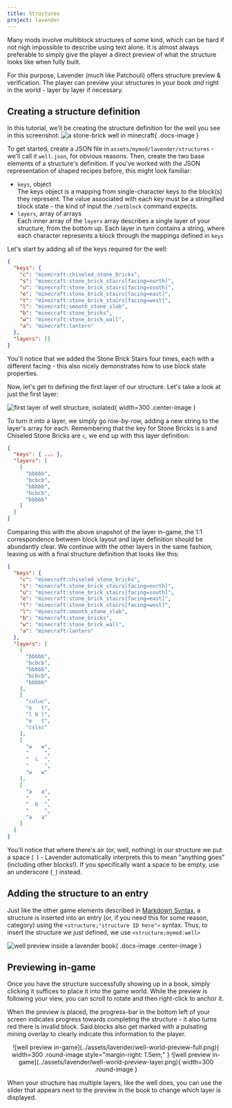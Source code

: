 ```yaml
---
title: Structures
project: lavender
---
```


Many mods involve multiblock structures of some kind, which can be hard if not nigh impossible to describe using text alone. It is almost always preferable to simply give the player a direct preview of what the structure looks like when fully built.

For this purpose, Lavender (much like Patchouli) offers structure preview & verification. The player can preview your structures in your book *and* right in the world - layer by layer if necessary.

## Creating a structure definition

In this tutorial, we'll be creating the structure definition for the well you see in this screenshot:
![a stone-brick well in minecraft](../assets/lavender/well-prebuilt.png){ .docs-image }

To get started, create a JSON file in `assets/mymod/lavender/structures` - we'll call it `well.json`, for obvious reasons. Then, create the two base elements of a structure's definition. If you've worked with the JSON representation of shaped recipes before, this might look familiar:

- `keys`, object<br>
  The keys object is a mapping from single-character keys to the block(s) they represent. The value associated with each key must be a stringified block state - the kind of input the `/setblock` command expects. 
- `layers`, array of arrays<br>
  Each inner array of the `layers` array describes a single layer of your structure, from the bottom up. Each layer in turn contains a string, where each character represents a block through the mappings defined in `keys`

Let's start by adding all of the keys required for the well:
```json title="well.json"
{
  "keys": {
    "c": "minecraft:chiseled_stone_bricks",
    "s": "minecraft:stone_brick_stairs[facing=north]",
    "u": "minecraft:stone_brick_stairs[facing=south]",
    "e": "minecraft:stone_brick_stairs[facing=east]",
    "t": "minecraft:stone_brick_stairs[facing=west]",
    "l": "minecraft:smooth_stone_slab",
    "b": "minecraft:stone_bricks",
    "w": "minecraft:stone_brick_wall",
    "a": "minecraft:lantern"
  },
  "layers": []
}
```

You'll notice that we added the Stone Brick Stairs four times, each with a different facing - this also nicely demonstrates how to use block state properties. 

Now, let's get to defining the first layer of our structure. Let's take a look at just the first layer:

![first layer of well structure, isolated](../assets/lavender/well-first-layer.png){ width=300 .center-image }

To turn it into a layer, we simply go row-by-row, adding a new string to the layer's array for each. Remembering that the key for Stone Bricks is `b` and Chiseled Stone Bricks are `c`, we end up with this layer definition:

```json title="well.json"
{
  "keys": { ... },
  "layers": [
    [
      "bbbbb",
      "bcbcb",
      "bbbbb",
      "bcbcb",
      "bbbbb"
    ]
  ]
}
```

Comparing this with the above snapshot of the layer in-game, the 1:1 correspondence between block layout and layer definition should be abundantly clear. We continue with the other layers in the same fashion, leaving us with a final structure definition that looks like this:

```json
{
  "keys": {
    "c": "minecraft:chiseled_stone_bricks",
    "s": "minecraft:stone_brick_stairs[facing=north]",
    "u": "minecraft:stone_brick_stairs[facing=south]",
    "e": "minecraft:stone_brick_stairs[facing=east]",
    "t": "minecraft:stone_brick_stairs[facing=west]",
    "l": "minecraft:smooth_stone_slab",
    "b": "minecraft:stone_bricks",
    "w": "minecraft:stone_brick_wall",
    "a": "minecraft:lantern"
  },
  "layers": [
    [
      "bbbbb",
      "bcbcb",
      "bbbbb",
      "bcbcb",
      "bbbbb"
    ],
    [
      "culuc",
      "e   t",
      "l b l",
      "e   t",
      "cslsc"
    ],
    [
      "w   w",
      "     ",
      "  c  ",
      "     ",
      "w   w"
    ],
    [
      "a   a",
      "     ",
      "  b  ",
      "     ",
      "a   a"
    ]
  ]
}
```

You'll notice that where there's air (or, well, nothing) in our structure we put a space (` `) - Lavender automatically interprets this to mean "anything goes" (including other blocks!). If you specifically want a space to be empty, use an underscore (`_`) instead.

## Adding the structure to an entry

Just like the other game elements described in [Markdown Syntax](markdown-syntax.md#game-elements), a structure is inserted into an entry (or, if you need this for some reason, category) using the `<structure;"structure ID here">` syntax. Thus, to insert the structure we just defined, we use `<structure;mymod:well>`

![well preview inside a lavender book](../assets/lavender/well-book-preview.png){ .docs-image .center-image }

## Previewing in-game

Once you have the structure successfully showing up in a book, simply clicking it suffices to place it into the game world. While the preview is following your view, you can scroll to rotate and then right-click to anchor it.

When the preview is placed, the progress-bar in the bottom left of your screen indicates progress towards completing the structure - it also turns red there is invalid block. Said blocks also get marked with a pulsating mining overlay to clearly indicate this information to the player.

<center>
    ![well preview in-game](../assets/lavender/well-world-preview-full.png){ width=300 .round-image style="margin-right: 1.5em;" }
    ![well preview in-game](../assets/lavender/well-world-preview-layer.png){ width=300 .round-image }
</center>

When your structure has multiple layers, like the well does, you can use the slider that appears next to the preview in the book to change which layer is displayed.